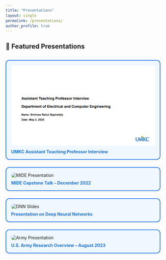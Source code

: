 ```yaml
---
title: "Presentations"
layout: single
permalink: /presentations/
author_profile: true
---
```


<style>
.presentation-grid {
  display: grid;
  grid-template-columns: repeat(auto-fit, minmax(250px, 1fr));
  gap: 1.5rem;
  margin-top: 2rem;
}
.presentation-card {
  background: #f0f8ff;
  border: 2px solid #1a73e8;
  border-radius: 12px;
  padding: 1rem;
  box-shadow: 0 3px 8px rgba(0,0,0,0.05);
  transition: 0.3s ease-in-out;
  cursor: pointer;
}
.presentation-card:hover {
  background: #e6f0ff;
  transform: scale(1.01);
}
.presentation-card img {
  width: 100%;
  border-radius: 8px;
  margin-bottom: 0.5rem;
}
.presentation-card h4 {
  margin: 0;
  color: #1a73e8;
}
</style>

## 🎤 Featured Presentations

<div class="presentation-grid">
  <div class="presentation-card" onclick="openLightbox('/publications/UMKC_ATP_Interview_Presentation_Rahul.pdf')">
    <img src="/images/umkc_presentation_thumbnail.png" alt="UMKC Presentation">
    <h4>UMKC Assistant Teaching Professor Interview</h4>
  </div>

  <div class="presentation-card" onclick="openLightbox('/publications/MIDE_Dec_2022_CT.pptx')">
    <img src="/images/mide_ct_thumbnail.jpg" alt="MIDE Presentation">
    <h4>MIDE Capstone Talk – December 2022</h4>
  </div>

  <div class="presentation-card" onclick="openLightbox('/publications/Srinivas_Rahul_Presentation.pptx')">
    <img src="/images/rahul_nn_presentation.jpg" alt="DNN Slides">
    <h4>Presentation on Deep Neural Networks</h4>
  </div>

  <div class="presentation-card" onclick="openLightbox('/publications/Army_PPT_Presentation_Updated_Aug_2nd.pptx')">
    <img src="/images/army_ppt_thumbnail.jpg" alt="Army Presentation">
    <h4>U.S. Army Research Overview – August 2023</h4>
  </div>
</div>

<!-- Lightbox Viewer -->
<div id="lightbox" style="display:none; position:fixed; top:0; left:0; width:100vw; height:100vh; background:rgba(0,0,0,0.85); align-items:center; justify-content:center; z-index:1000;" onclick="this.style.display='none'">
  <iframe id="lightbox-iframe" src="" style="width:90vw; height:90vh; border:none; border-radius:8px;"></iframe>
</div>

<script>
function openLightbox(url) {
  document.getElementById("lightbox").style.display = "flex";
  document.getElementById("lightbox-iframe").src = "https://docs.google.com/gview?url=https://srsapireddy.github.io" + url + "&embedded=true";
}
</script>
